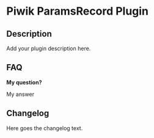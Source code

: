 # Piwik ParamsRecord Plugin

## Description

Add your plugin description here.

## FAQ

__My question?__

My answer

## Changelog

Here goes the changelog text.
